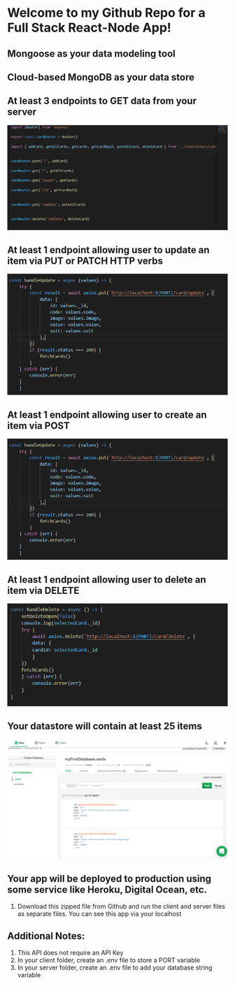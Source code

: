 # Welcome to my Github Repo for a Full Stack React-Node App!

## Mongoose as your data modeling tool


## Cloud-based MongoDB as your data store


## At least 3 endpoints to GET data from your server

![GET Data from Server](images/3getendpoints.PNG)


## At least 1 endpoint allowing user to update an item via PUT or PATCH HTTP verbs

![PUT endpoint](images/putrequest.PNG)


## At least 1 endpoint allowing user to create an item via POST


![POST endpoint](images/putrequest.PNG)

## At least 1 endpoint allowing user to delete an item via DELETE

![DELETE endpoint](images/deleteendpoint.PNG)


## Your datastore will contain at least 25 items

![DELETE endpoint](images/databaseImage.PNG)


## Your app will be deployed to production using some service like Heroku, Digital Ocean, etc.

1. Download this zipped file from Github and run the client and server files as separate files. You can see this app via your localhost


## Additional Notes: 
1. This API does not require an API Key 
2. In your client folder, create an .env file to store a PORT variable
3. In your server folder, create an .env file to add your database string variable 
